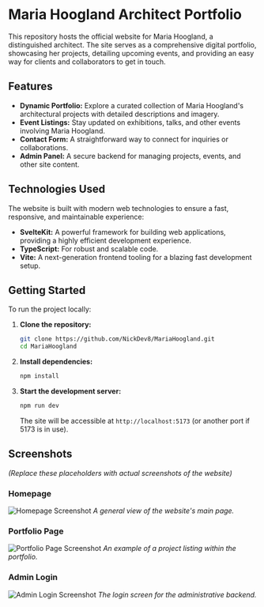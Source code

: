 # Maria Hoogland Architect Portfolio

This repository hosts the official website for Maria Hoogland, a distinguished architect. The site serves as a comprehensive digital portfolio, showcasing her projects, detailing upcoming events, and providing an easy way for clients and collaborators to get in touch.

## Features

*   **Dynamic Portfolio:** Explore a curated collection of Maria Hoogland's architectural projects with detailed descriptions and imagery.
*   **Event Listings:** Stay updated on exhibitions, talks, and other events involving Maria Hoogland.
*   **Contact Form:** A straightforward way to connect for inquiries or collaborations.
*   **Admin Panel:** A secure backend for managing projects, events, and other site content.

## Technologies Used

The website is built with modern web technologies to ensure a fast, responsive, and maintainable experience:

*   **SvelteKit:** A powerful framework for building web applications, providing a highly efficient development experience.
*   **TypeScript:** For robust and scalable code.
*   **Vite:** A next-generation frontend tooling for a blazing fast development setup.

## Getting Started

To run the project locally:

1.  **Clone the repository:**
    ```bash
    git clone https://github.com/NickDev8/MariaHoogland.git
    cd MariaHoogland
    ```
2.  **Install dependencies:**
    ```bash
    npm install
    ```
3.  **Start the development server:**
    ```bash
    npm run dev
    ```
    The site will be accessible at `http://localhost:5173` (or another port if 5173 is in use).

## Screenshots

*(Replace these placeholders with actual screenshots of the website)*

### Homepage
![Homepage Screenshot](static/images/screenshots/homepage.png)
*A general view of the website's main page.*

### Portfolio Page
![Portfolio Page Screenshot](static/images/screenshots/portfolio.png)
*An example of a project listing within the portfolio.*

### Admin Login
![Admin Login Screenshot](static/images/screenshots/admin-login.png)
*The login screen for the administrative backend.*